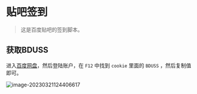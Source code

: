 # 贴吧签到
> 这是百度贴吧的签到脚本。

## 获取BDUSS

进入[百度网盘](https://pan.baidu.com/)，然后登陆账户，在 `F12` 中找到 `cookie` 里面的 `BDUSS` ，然后复制值即可。

![image-20230321124406617](https://fastly.jsdelivr.net/gh/HeiDaotu/img-bucket/img/202303211244996.png)
